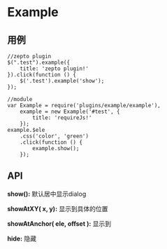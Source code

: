 
# Example

## 用例

	//zepto plugin
    $(".test").example({
        title: 'zepto plugin!'
    }).click(function () {
        $('.test').example('show');
    });
    
	//module
	var Example = require('plugins/example/example'),
        example = new Example('#test', {
            title: 'requireJs!'
        });
    example.$ele
        .css('color', 'green')
        .click(function () {
            example.show();
        });

## API

**show():** 默认居中显示dialog

**showAtXY( x, y):** 显示到具体的位置    

**showAtAnchor( ele, offset ):** 显示到   

**hide:**  隐藏 
